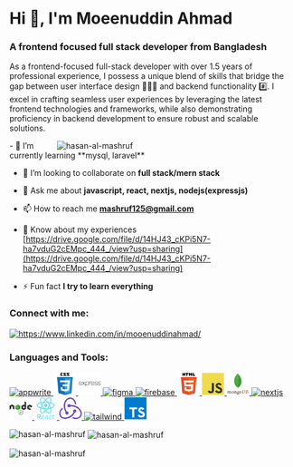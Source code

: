 

<h1>Hi 👋, I'm Moeenuddin Ahmad</h1>
<h3>A frontend focused full stack developer from Bangladesh</h3>
<p>As a frontend-focused full-stack developer with over 1.5 years of professional experience, I possess a unique blend of skills that bridge the gap between user interface design 👩🏽‍💻 and backend functionality #️⃣. I excel in crafting seamless user experiences by leveraging the latest frontend technologies and frameworks, while also demonstrating proficiency in backend development to ensure robust and scalable solutions.</p>

<img align="right" src="https://t3.ftcdn.net/jpg/06/01/17/18/360_F_601171862_l7yZ0wujj8o2SowiKTUsfLEEx8KunYNd.jpg" alt="hasan-al-mashruf" width=420/>
- 🌱 I’m currently learning **mysql, laravel**

- 👯 I’m looking to collaborate on **full stack/mern stack**

- 💬 Ask me about **javascript, react, nextjs, nodejs(expressjs)**

- 📫 How to reach me **mashruf125@gmail.com**

- 📄 Know about my experiences [https://drive.google.com/file/d/14HJ43_cKPi5N7-ha7vduG2cEMpc_444_/view?usp=sharing](https://drive.google.com/file/d/14HJ43_cKPi5N7-ha7vduG2cEMpc_444_/view?usp=sharing)

- ⚡ Fun fact **I try to learn everything**

<h3 align="left">Connect with me:</h3>
<p align="left">
<a href="https://linkedin.com/in/https://www.linkedin.com/in/mooenuddinahmad/" target="blank"><img align="center" src="https://raw.githubusercontent.com/rahuldkjain/github-profile-readme-generator/master/src/images/icons/Social/linked-in-alt.svg" alt="https://www.linkedin.com/in/mooenuddinahmad/" height="30" width="40" /></a>
</p>

<h3 align="left">Languages and Tools:</h3>
<p align="left"> <a href="https://appwrite.io" target="_blank" rel="noreferrer"> <img src="https://www.vectorlogo.zone/logos/appwriteio/appwriteio-icon.svg" alt="appwrite" width="40" height="40"/> </a> <a href="https://www.w3schools.com/css/" target="_blank" rel="noreferrer"> <img src="https://raw.githubusercontent.com/devicons/devicon/master/icons/css3/css3-original-wordmark.svg" alt="css3" width="40" height="40"/> </a> <a href="https://expressjs.com" target="_blank" rel="noreferrer"> <img src="https://raw.githubusercontent.com/devicons/devicon/master/icons/express/express-original-wordmark.svg" alt="express" width="40" height="40"/> </a> <a href="https://www.figma.com/" target="_blank" rel="noreferrer"> <img src="https://www.vectorlogo.zone/logos/figma/figma-icon.svg" alt="figma" width="40" height="40"/> </a> <a href="https://firebase.google.com/" target="_blank" rel="noreferrer"> <img src="https://www.vectorlogo.zone/logos/firebase/firebase-icon.svg" alt="firebase" width="40" height="40"/> </a> <a href="https://www.w3.org/html/" target="_blank" rel="noreferrer"> <img src="https://raw.githubusercontent.com/devicons/devicon/master/icons/html5/html5-original-wordmark.svg" alt="html5" width="40" height="40"/> </a> <a href="https://developer.mozilla.org/en-US/docs/Web/JavaScript" target="_blank" rel="noreferrer"> <img src="https://raw.githubusercontent.com/devicons/devicon/master/icons/javascript/javascript-original.svg" alt="javascript" width="40" height="40"/> </a> <a href="https://www.mongodb.com/" target="_blank" rel="noreferrer"> <img src="https://raw.githubusercontent.com/devicons/devicon/master/icons/mongodb/mongodb-original-wordmark.svg" alt="mongodb" width="40" height="40"/> </a> <a href="https://nextjs.org/" target="_blank" rel="noreferrer"> <img src="https://cdn.worldvectorlogo.com/logos/nextjs-2.svg" alt="nextjs" width="40" height="40"/> </a> <a href="https://nodejs.org" target="_blank" rel="noreferrer"> <img src="https://raw.githubusercontent.com/devicons/devicon/master/icons/nodejs/nodejs-original-wordmark.svg" alt="nodejs" width="40" height="40"/> </a> <a href="https://reactjs.org/" target="_blank" rel="noreferrer"> <img src="https://raw.githubusercontent.com/devicons/devicon/master/icons/react/react-original-wordmark.svg" alt="react" width="40" height="40"/> </a> <a href="https://redux.js.org" target="_blank" rel="noreferrer"> <img src="https://raw.githubusercontent.com/devicons/devicon/master/icons/redux/redux-original.svg" alt="redux" width="40" height="40"/> </a> <a href="https://tailwindcss.com/" target="_blank" rel="noreferrer"> <img src="https://www.vectorlogo.zone/logos/tailwindcss/tailwindcss-icon.svg" alt="tailwind" width="40" height="40"/> </a> <a href="https://www.typescriptlang.org/" target="_blank" rel="noreferrer"> <img src="https://raw.githubusercontent.com/devicons/devicon/master/icons/typescript/typescript-original.svg" alt="typescript" width="40" height="40"/> </a> </p>

<p><img align="left" src="https://github-readme-stats.vercel.app/api/top-langs?username=hasan-al-mashruf&show_icons=true&locale=en&layout=compact" alt="hasan-al-mashruf" /></p>

<p>&nbsp;<img align="center" src="https://github-readme-stats.vercel.app/api?username=hasan-al-mashruf&show_icons=true&locale=en" alt="hasan-al-mashruf" /></p>

<p><img align="center" src="https://github-readme-streak-stats.herokuapp.com/?user=hasan-al-mashruf&" alt="hasan-al-mashruf" /></p>

